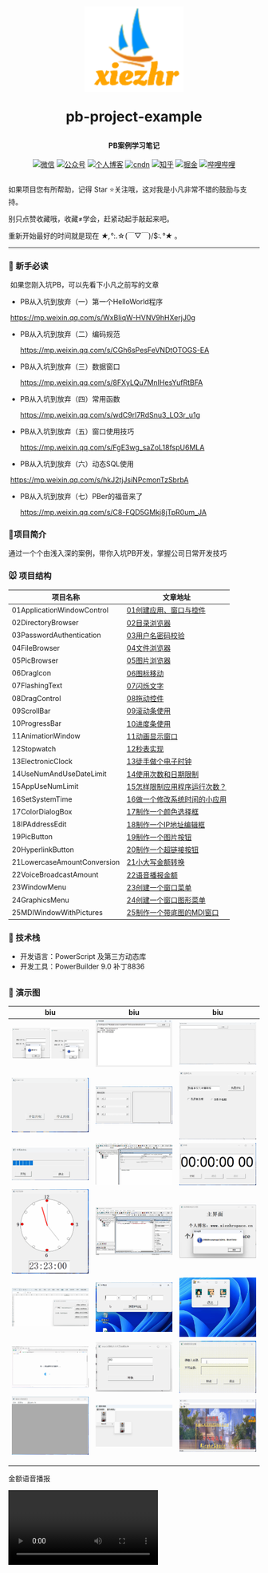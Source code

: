 

<p align="center">
	<img alt="logo" width="200px" src="images/logo.png">
</p>
<h1 align="center" style="margin: 30px 0 30px; font-weight: bold;">pb-project-example</h1>
<h4 align="center">PB案例学习笔记</h4>
<p align="center">
  <a href="https://gitee.com/xiezhr/image-learn-bed/raw/master/image/wx.jpg"><img src="https://img.shields.io/badge/weChat-%E5%BE%AE%E4%BF%A1%E5%8F%B7-green.svg" alt="微信"></a>
  <a href="https://gitee.com/xiezhr/image-learn-bed/raw/master/image/微信公众号.png"><img src="https://img.shields.io/badge/%E5%85%AC%E4%BC%97%E5%8F%B7-XiezhrSpace-blue.svg" alt="公众号"></a>
  <a href="https://www.xiezhrspace.cn"><img src="https://img.shields.io/badge/%E4%B8%AA%E4%BA%BA%E5%8D%9A%E5%AE%A2-www.xiezhrspace.cn-orange.svg" alt="个人博客"></a>
  <a href="https://blog.csdn.net/rong09_13"><img src="https://img.shields.io/badge/csdn-CSDN-red.svg" alt="cndn"></a>
   <a href="https://www.zhihu.com/people/rong-xie-49-35/posts"><img 		         src="https://img.shields.io/badge/zhihu-%E7%9F%A5%E4%B9%8E-blue.svg" alt="知乎"></a>
  <a href="https://juejin.im/user/1829211147871415"><img src="https://img.shields.io/badge/juejin-%E6%8E%98%E9%87%91-9cf.svg" alt="掘金"></a>
  <a href="https://space.bilibili.com/305330347"><img src="https://img.shields.io/badge/bilibili-%E5%93%94%E5%93%A9%E5%93%94%E5%93%A9-critical.svg" alt="哔哩哔哩"></a> 
</p>

##  

如果项目您有所帮助，记得 Star ⭐关注哦，这对我是小凡非常不错的鼓励与支持。

别只点赞收藏哦，收藏≠学会，赶紧动起手敲起来吧。

重新开始最好的时间就是现在   *★,°*:.☆(￣▽￣)/$:*.°★* 。     

-------



### 🐶 新手必读

​    如果您刚入坑PB，可以先看下小凡之前写的文章

- PB从入坑到放弃（一）第一个HelloWorld程序

​			https://mp.weixin.qq.com/s/WxBIiqW-HVNV9hHXerjJ0g

- PB从入坑到放弃（二）编码规范

  https://mp.weixin.qq.com/s/CGh6sPesFeVNDtOTOGS-EA

- PB从入坑到放弃（三）数据窗口

  https://mp.weixin.qq.com/s/8FXyLQu7MnIHesYufRtBFA

- PB从入坑到放弃（四）常用函数

  https://mp.weixin.qq.com/s/wdC9rl7RdSnu3_LO3r_u1g

- PB从入坑到放弃（五）窗口使用技巧

  https://mp.weixin.qq.com/s/FgE3wg_saZoL18fspU6MLA

- PB从入坑到放弃（六）动态SQL使用

​	 	 https://mp.weixin.qq.com/s/hkJ2tjJsiNPcmonTzSbrbA

- PB从入坑到放弃（七）PBer的福音来了

  https://mp.weixin.qq.com/s/C8-FQD5GMkj8jTpR0um_JA



### 🐤项目简介

通过一个个由浅入深的案例，带你入坑PB开发，掌握公司日常开发技巧

### 🐭 项目结构

| 项目名称                    | 文章地址                                                  |
| --------------------------- | --------------------------------------------------------- |
| 01ApplicationWindowControl  | [01创建应用、窗口与控件](http://t.csdnimg.cn/n53vV)       |
| 02DirectoryBrowser          | [02目录浏览器](http://t.csdnimg.cn/gZSk9)                 |
| 03PasswordAuthentication    | [03用户名密码校验](http://t.csdnimg.cn/Gltdx)             |
| 04FileBrowser               | [04文件浏览器](http://t.csdnimg.cn/XTLvq)                 |
| 05PicBrowser                | [05图片浏览器](http://t.csdnimg.cn/bqWhF)                 |
| 06DragIcon                  | [06图标移动](http://t.csdnimg.cn/gPEre)                   |
| 07FlashingText              | [07闪烁文字](http://t.csdnimg.cn/xgMcc)                   |
| 08DragControl               | [08拖动控件](http://t.csdnimg.cn/vTJLh)                   |
| 09ScrollBar                 | [09滚动条使用](http://t.csdnimg.cn/h6h98)                 |
| 10ProgressBar               | [10进度条使用](http://t.csdnimg.cn/h1O9e)                 |
| 11AnimationWindow           | [11动画显示窗口](http://t.csdnimg.cn/nsKmd)               |
| 12Stopwatch                 | [12秒表实现](http://t.csdnimg.cn/HAQP7)                   |
| 13ElectronicClock           | [13徒手做个电子时钟](http://t.csdnimg.cn/mS2FK)           |
| 14UseNumAndUseDateLimit     | [14使用次数和日期限制](http://t.csdnimg.cn/38U7O)         |
| 15AppUseNumLimit            | [15怎样限制应用程序运行次数？](http://t.csdnimg.cn/Aqr8d) |
| 16SetSystemTime             | [16做一个修改系统时间的小应用](http://t.csdnimg.cn/mK03y) |
| 17ColorDialogBox            | [17制作一个颜色选择框](http://t.csdnimg.cn/vCRWL)         |
| 18IPAddressEdit             | [18制作一个IP地址编辑框 ](http://t.csdnimg.cn/9506K)      |
| 19PicButton                 | [19制作一个图片按钮](http://t.csdnimg.cn/mZICg)           |
| 20HyperlinkButton           | [20制作一个超链接按钮](http://t.csdnimg.cn/R4krA)         |
| 21LowercaseAmountConversion | [21小大写金额转换](http://t.csdnimg.cn/nNk4y)             |
| 22VoiceBroadcastAmount      | [22语音播报金额](http://t.csdnimg.cn/xLoDI)               |
| 23WindowMenu                | [23创建一个窗口菜单](http://t.csdnimg.cn/eYekC)           |
| 24GraphicsMenu              | [24创建一个窗口图形菜单](http://t.csdnimg.cn/IZUON)       |
| 25MDIWindowWithPictures     | [25制作一个带底图的MDI窗口](http://t.csdnimg.cn/PLlb3)    |



### 🐨 技术栈

- 开发语言：PowerScript 及第三方动态库
- 开发工具：PowerBuilder 9.0  补丁8836

##  

### 🐷 演示图

| biu                                                          | biu                                                          | biu                                                          |
| ------------------------------------------------------------ | ------------------------------------------------------------ | ------------------------------------------------------------ |
| ![image-20240523213611622](./assets/image-20240523213611622.png) | ![image-20240523213804217](./assets/image-20240523213804217.png) | ![展示图片](./assets/展示图片.gif)                           |
| ![文字闪烁](./assets/文字闪烁.gif)                           | ![滚动条使用](./assets/滚动条使用.gif)                       | ![控件拖动](./assets/控件拖动.gif)                           |
| ![使用进度条](./assets/使用进度条.gif)                       | ![动画视窗](./assets/动画视窗.gif)                           | ![秒表计时](./assets/秒表计时.gif)                           |
| ![电子时钟](./assets/电子时钟.gif)                           | ![限制使用](./assets/限制使用.gif)                           | ![运用程序启动次数限制](./assets/image-20240602102604039.png) |
| ![颜色选择框](./assets/颜色选择框.gif)                       | ![IP地址编辑器](./assets/IP地址编辑器.gif)                   | ![图片按钮](./assets/图片按钮.gif)                           |
| ![超链接按钮](./assets/超链接按钮.gif)                       | ![小大写金额转换](./assets/小大写金额转换.gif)               | ![语音播报金额](./assets/金额语音播报.gif)                   |
| ![菜单窗口](./assets/菜单窗口.gif)                           | ![image-20240624113640342](./assets/image-20240624113640342.png) | ![图片mdi](./assets/图片mdi.gif)                             |
|                                                              |                                                              |                                                              |
|                                                              |                                                              |                                                              |
|                                                              |                                                              |                                                              |



金额语音播报

<video src="./assets/金额语音播报.mp4"></video>

